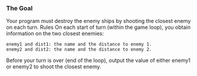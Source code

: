 ###  The Goal  
    
Your program must destroy the enemy ships by shooting the closest enemy on each turn.
  Rules
On each start of turn (within the game loop), you obtain information on the two closest enemies:

    enemy1 and dist1: the name and the distance to enemy 1.
    enemy2 and dist2: the name and the distance to enemy 2.

Before your turn is over (end of the loop), output the value of either enemy1 or enemy2 to shoot the closest enemy.
